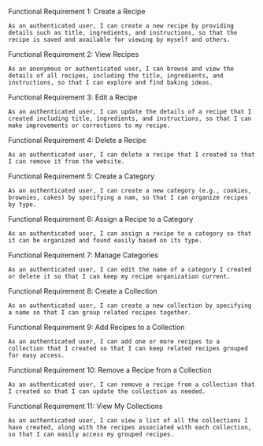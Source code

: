 Functional Requirement 1: Create a Recipe

    As an authenticated user, I can create a new recipe by providing details such as title, ingredients, and instructions, so that the recipe is saved and available for viewing by myself and others.

Functional Requirement 2: View Recipes

    As an anonymous or authenticated user, I can browse and view the details of all recipes, including the title, ingredients, and instructions, so that I can explore and find baking ideas.

Functional Requirement 3: Edit a Recipe

    As an authenticated user, I can update the details of a recipe that I created including title, ingredients, and instructions, so that I can make improvements or corrections to my recipe.

Functional Requirement 4: Delete a Recipe

    As an authenticated user, I can delete a recipe that I created so that I can remove it from the website.

Functional Requirement 5: Create a Category

    As an authenticated user, I can create a new category (e.g., cookies, brownies, cakes) by specifying a nam, so that I can organize recipes by type.

Functional Requirement 6: Assign a Recipe to a Category

    As an authenticated user, I can assign a recipe to a category so that it can be organized and found easily based on its type.

Functional Requirement 7: Manage Categories

    As an authenticated user, I can edit the name of a category I created or delete it so that I can keep my recipe organization current.

Functional Requirement 8: Create a Collection

    As an authenticated user, I can create a new collection by specifying a name so that I can group related recipes together.

Functional Requirement 9: Add Recipes to a Collection

    As an authenticated user, I can add one or more recipes to a collection that I created so that I can keep related recipes grouped for easy access.

Functional Requirement 10: Remove a Recipe from a Collection

    As an authenticated user, I can remove a recipe from a collection that I created so that I can update the collection as needed.

Functional Requirement 11: View My Collections

    As an authenticated user, I can view a list of all the collections I have created, along with the recipes associated with each collection, so that I can easily access my grouped recipes.